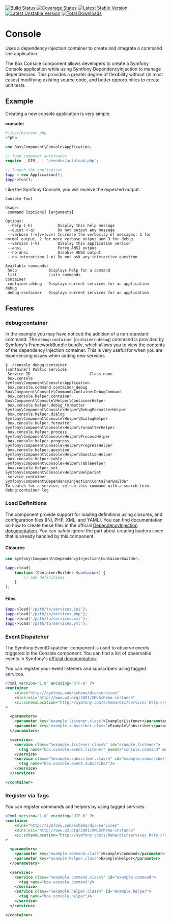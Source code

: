 [![Build Status][]](https://travis-ci.org/box-project/php-console)
[![Coverage Status][]](https://coveralls.io/r/box-project/php-console?branch=master)
[![Latest Stable Version][]](https://packagist.org/packages/box-project/console)
[![Latest Unstable Version][]](https://packagist.org/packages/box-project/console)
[![Total Downloads][]](https://packagist.org/packages/box-project/console)

Console
=======

Uses a dependency injection container to create and integrate a command line
application.

The Box Console component allows developers to create a Symfony Console
application while using Symfony DependencyInjection to manage dependencies.
This provides a greater degree of flexibility without (in most cases) modifying
existing source code, and better opportunities to create unit tests.


Example
-------

Creating a new console application is very simple.

**console:**

```php
#!/usr/bin/env php
<?php

use Box\Component\Console\Application;

// load composer autoloader
require __DIR__ . '/vendor/autoload.php';

// launch the application
$app = new Application();
$app->run();
```

Like the Symfony Console, you will receive the expected output:

```
Console Tool

Usage:
 command [options] [arguments]

Options:
 --help (-h)           Display this help message
 --quiet (-q)          Do not output any message
 --verbose (-v|vv|vvv) Increase the verbosity of messages: 1 for normal output, 2 for more verbose output and 3 for debug
 --version (-V)        Display this application version
 --ansi                Force ANSI output
 --no-ansi             Disable ANSI output
 --no-interaction (-n) Do not ask any interactive question

Available commands:
 help              Displays help for a command
 list              Lists commands
container
 container:debug   Displays current services for an application
debug
 debug:container   Displays current services for an application
```

Features
--------

### debug:container

In the example you may have noticed the addition of a non-standard command. The
`debug:container` (`container:debug`) command is provided by Symfony's
FrameworkBundle bundle, which allows you to view the contents of the dependency
injection container. This is very useful for when you are experiencing issues
when adding new services.

```
$ ./console debug:container
[container] Public services
 Service ID                          Class name
 box.console                         Symfony\Component\Console\Application
 box.console.command.container_debug Box\Component\Console\Command\ContainerDebugCommand
 box.console.helper.container        Box\Component\Console\Helper\ContainerHelper
 box.console.helper.debug_formatter  Symfony\Component\Console\Helper\DebugFormatterHelper
 box.console.helper.dialog           Symfony\Component\Console\Helper\DialogHelper
 box.console.helper.formatter        Symfony\Component\Console\Helper\FormatterHelper
 box.console.helper.process          Symfony\Component\Console\Helper\ProcessHelper
 box.console.helper.progress         Symfony\Component\Console\Helper\ProgressHelper
 box.console.helper.question         Symfony\Component\Console\Helper\QuestionHelper
 box.console.helper.table            Symfony\Component\Console\Helper\TableHelper
 box.console.helper_set              Symfony\Component\Console\Helper\HelperSet
 service_container                   Symfony\Component\DependencyInjection\ContainerBuilder
To search for a service, re-run this command with a search term. debug:container log
```

### Load Definitions

The component provide support for loading definitions using closures, and
configuration files (INI, PHP, XML, and YAML). You can find documentation
on how to create these files in the official [DependencyInjection documentation][].
You can safely ignore the part about creating loaders since that is already
handled by this component.

#### Closures

```php
use Symfony\Component\DependencyInjection\ContainerBuilder;

$app->load(
    function (ContainerBuilder $container) {
        // add definitions
    }
);
```

#### Files

```php
$app->load('/path/to/services.ini');
$app->load('/path/to/services.php');
$app->load('/path/to/services.xml');
$app->load('/path/to/services.yml');
```

### Event Dispatcher

The Symfony EventDispatcher component is used to observe events triggered in
the Console component. You can find a list of observable events in Symfony's
[official documentation][].

You can register your event listeners and subscribers using tagged services.

```xml
<?xml version="1.0" encoding="UTF-8" ?>
<container
    xmlns="http://symfony.com/schema/dic/services"
    xmlns:xsi="http://www.w3.org/2001/XMLSchema-instance"
    xsi:schemaLocation="http://symfony.com/schema/dic/services http://symfony.com/schema/dic/services/services-1.0.xsd"
>

  <parameters>
    <parameter key="example.listener.class">Example\Listener</parameter>
    <parameter key="example.subscriber.class">Example\Subscriber</parameter>
  </parameters>

  <services>
    <service class="%example.listener.class%" id="example.listener">
      <tag name="box.console.event.listener" event="console.command" method="doSomething"/>
    </service>
    <service class="%example.subscriber.class%" id="example.subscriber">
      <tag name="box.console.event.subscriber"/>
    </service>
  </services>

</container>
```

### Register via Tags

You can register commands and helpers by using tagged services.

```xml
<?xml version="1.0" encoding="UTF-8" ?>
<container
    xmlns="http://symfony.com/schema/dic/services"
    xmlns:xsi="http://www.w3.org/2001/XMLSchema-instance"
    xsi:schemaLocation="http://symfony.com/schema/dic/services http://symfony.com/schema/dic/services/services-1.0.xsd"
>

  <parameters>
    <parameter key="example.command.class">Example\Command</parameter>
    <parameter key="example.helper.class">Example\Helper</parameter>
  </parameters>

  <services>
    <service class="%example.command.class%" id="example.command">
      <tag name="box.console.command"/>
    </service>
    <service class="%example.helper.class%" id="example.helper">
      <tag name="box.console.helper"/>
    </service>
  </services>

</container>
```

[Build Status]: https://travis-ci.org/box-project/php-console.png?branch=master
[Coverage Status]: https://coveralls.io/repos/box-project/php-console/badge.png?branch=master
[Latest Stable Version]: https://poser.pugx.org/box-project/console/v/stable.png
[Latest Unstable Version]: https://poser.pugx.org/box-project/console/v/unstable.png
[Total Downloads]: https://poser.pugx.org/box-project/console/downloads.png

[official documentation]: http://symfony.com/doc/current/components/console/events.html
[DependencyInjection documentation]: http://symfony.com/doc/current/components/dependency_injection/introduction.html#setting-up-the-container-with-configuration-files
